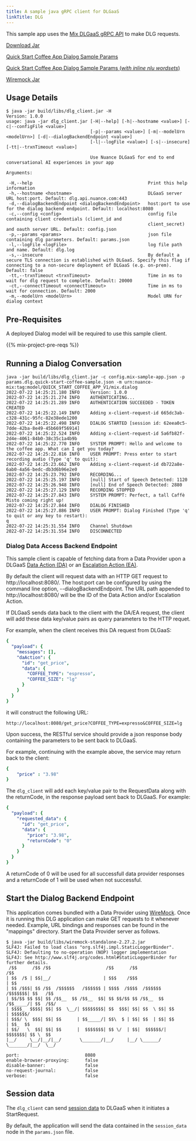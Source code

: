 ```yaml
---
title: A sample java gRPC client for DLGaaS
linkTitle: DLG
---
```


This sample app uses the [Mix DLGaaS gRPC API](https://docs.mix.nuance.com/dialog-grpc/v1/#dialog-as-a-service-grpc-api) to make DLG requests.

[Download Jar](/downloads/dlg_client.jar)

[Quick Start Coffee App Dialog Sample Params](/downloads/params.dlg.quick-start-coffee-sample.json)

[Quick Start Coffee App Dialog Sample Params (_with inline nlu wordsets_)](/downloads/params.dlg.quick-start-coffee-sample-with-inline-nlu-wordsets.json)

[Wiremock Jar](/downloads/wiremock-standalone-2.27.2.jar)

## Usage Details

```
$ java -jar build/libs/dlg_client.jar -H
Version: 1.0.0
usage: java -jar dlg_client.jar [-H|--help] [-h|--hostname <value>] [-c|--configFile <value>]
                                [-p|--params <value>] [-m|--modelUrn <modelUrn>] [-d|--dialogBackendEndpoint <value>]
                                [-l|--logFile <value>] [-s|--insecure] [-tt|--trxnTimeout <value>]

                                Use Nuance DLGaaS for end to end conversational AI experiences in your app

Arguments:

 -H,--help                                            Print this help information
 -h,--hostname <hostname>                             DLGaaS server URL host:port. Default: dlg.api.nuance.com:443
 -d,--dialogBackendEndpoint <dialogBackendEndpoint>   host:port to use for the dialog backend endpoint. Default: localhost:8080
 -c,--config <config>                                 config file containing client credentials (client_id and
                                                      client_secret) and oauth server URL. Default: config.json
 -p,--params <params>                                 json file containing dlg parameters. Default: params.json
 -l,--logFile <logFile>                               log file path and name. Default: dlg.log
 -s,--insecure                                        By default a secure TLS connection is established with DLGaaS. Specify this flag if connecting to a non-secure deployment of DLGaaS (e.g. on-prem). Default: false
 -tt,--trxnTimeout <trxnTimeout>                      Time in ms to wait for dlg request to complete. Default: 20000
 -ct,--connectTimeout <connectTimeout>                Time in ms to wait for connection. Default: 2000
 -m,--modelUrn <modelUrn>                             Model URN for dialog context
```

## Pre-Requisites

A deployed Dialog model will be required to use this sample client.

{{% mix-project-pre-reqs %}}

## Running a Dialog Conversation

```
java -jar build/libs/dlg_client.jar -c config.mix-sample-app.json -p params.dlg.quick-start-coffee-sample.json -m urn:nuance-mix:tag:model/QUICK_START_COFFEE_APP_V1/mix.dialog
2022-07-22 14:25:21.180 INFO    Version: 1.0.0
2022-07-22 14:25:21.274 INFO    AUTHENTICATING...
2022-07-22 14:25:21.289 INFO    AUTHENTICATION SUCCEEDED - TOKEN CREATED
2022-07-22 14:25:22.149 INFO    Adding x-client-request-id 665dc3ab-c328-431c-95fc-82e38ede1200
2022-07-22 14:25:22.498 INFO    DIALOG STARTED [session id: 62eea0c5-7dde-42ba-8e49-45b669f56914]
2022-07-22 14:25:22.524 INFO    Adding x-client-request-id 5a6fb82f-2d4e-4061-84b0-38c35c1a4b9b
2022-07-22 14:25:22.770 INFO    SYSTEM PROMPT: Hello and welcome to the coffee app. What can I get you today?
2022-07-22 14:25:22.816 INFO    USER PROMPT: Press enter to start recording audio (Type 'q' to quit): 
2022-07-22 14:25:23.662 INFO    Adding x-client-request-id db722a8e-6ab0-4a56-bedc-db3d6b96e2e0
2022-07-22 14:25:23.792 INFO    RECORDING...
2022-07-22 14:25:25.197 INFO    [null] Start of Speech Detected: 1120
2022-07-22 14:25:26.948 INFO    [null] End of Speech Detected: 2880
2022-07-22 14:25:27.129 INFO    RECORDING STOPPED
2022-07-22 14:25:27.843 INFO    SYSTEM PROMPT: Perfect, a tall Caffè Misto coming right up!
2022-07-22 14:25:27.844 INFO    DIALOG FINISHED
2022-07-22 14:25:27.886 INFO    USER PROMPT: Dialog Finished (Type 'q' to quit or any key to restart): 
q
2022-07-22 14:25:31.554 INFO    Channel Shutdown
2022-07-22 14:25:31.554 INFO    DISCONNECTED
```


### Dialog Data Access Backend Endpoint

This sample client is capable of fetching data from a Data Provider upon a DLGaaS [Data Action (DA)](https://mix.nuance.com/v3/documentation/dialog-grpc/v1/index.html#data-access-actions) or an [Escalation Action (EA)](https://mix.nuance.com/v3/documentation/dialog-grpc/v1/index.html#transfer-actions).

By default the client will request data with an HTTP GET request to http://localhost:8080/. The host:port can be configured by using the command line option, --dialogBackendEndpoint. The URL path appended to http://localhost:8080/ will be the ID of the Data Action and/or Escalation Action.

If DLGaaS sends data back to the client with the DA/EA request, the client will add these data key/value pairs as query parameters to the HTTP requet. 

For example, when the client receives this DA request from DLGaaS:
```yaml
{
  "payload": {
    "messages": [],
    "daAction": {
      "id": "get_price",
      "data": {
        "COFFEE_TYPE": "espresso",
        "COFFEE_SIZE": "lg"
      }
    }
  }
}
```

it will construct the following URL: 

```
http://localhost:8080/get_price?COFFEE_TYPE=expresso&COFFEE_SIZE=lg
```

Upon success, the RESTful service should provide a json response body containing the parameters to be sent back to DLGaaS.

For example, continuing with the example above, the service may return back to the client:

```yaml
{ 
    "price" : "3.98" 
}
```

The `dlg_client` will add each key/value pair to the RequestData along with the returnCode, in the response payload sent back to DLGaaS. For example:

```yaml
{
  "payload": {
    "requested_data": {
      "id": "get_price",
      "data": {
        "price": "3.98",
        "returnCode": "0"
      }
    }
  }
}
```

A returnCode of 0 will be used for all successfull data provider responses and a returnCode of 1 will be used when not successful.

## Start the Dialog Backend Endpoint

This application comes bundled with a Data Provider using [WireMock](http://wiremock.org/docs/running-standalone/). Once it is running this DLG application can make GET requests to it whenever needed. Example, URL bindings and responses can be found in the "mappings" directory. Start the Data Provider server as follows.

```
$ java -jar build/libs/wiremock-standalone-2.27.2.jar 
SLF4J: Failed to load class "org.slf4j.impl.StaticLoggerBinder".
SLF4J: Defaulting to no-operation (NOP) logger implementation
SLF4J: See http://www.slf4j.org/codes.html#StaticLoggerBinder for further details.
 /$$      /$$ /$$                     /$$      /$$                     /$$      
| $$  /$ | $$|__/                    | $$$    /$$$                    | $$      
| $$ /$$$| $$ /$$  /$$$$$$   /$$$$$$ | $$$$  /$$$$  /$$$$$$   /$$$$$$$| $$   /$$
| $$/$$ $$ $$| $$ /$$__  $$ /$$__  $$| $$ $$/$$ $$ /$$__  $$ /$$_____/| $$  /$$/
| $$$$_  $$$$| $$| $$  \__/| $$$$$$$$| $$  $$$| $$| $$  \ $$| $$      | $$$$$$/ 
| $$$/ \  $$$| $$| $$      | $$_____/| $$\  $ | $$| $$  | $$| $$      | $$_  $$ 
| $$/   \  $$| $$| $$      |  $$$$$$$| $$ \/  | $$|  $$$$$$/|  $$$$$$$| $$ \  $$
|__/     \__/|__/|__/       \_______/|__/     |__/ \______/  \_______/|__/  \__/

port:                         8080
enable-browser-proxying:      false
disable-banner:               false
no-request-journal:           false
verbose:                      false
```

## Session data

The `dlg_client` can send [session data](https://mix.nuance.com/v3/documentation/dialog-grpc/v1/index.html#exchanging-session-data) to DLGaaS when it initiates a StartRequest.

By default, the application will send the data contained in the `session_data` node in the `params.json` file.
